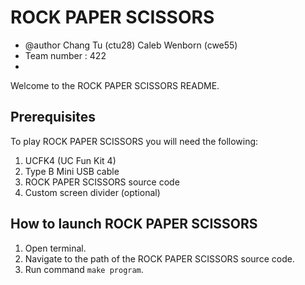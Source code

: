 # ROCK PAPER SCISSORS    
 * @author  Chang Tu (ctu28)   Caleb Wenborn (cwe55)   
 * Team number : 422
 *

Welcome to the ROCK PAPER SCISSORS README.

## Prerequisites

To play ROCK PAPER SCISSORS you will need the following:

1. UCFK4 (UC Fun Kit 4)
2. Type B Mini USB cable
3. ROCK PAPER SCISSORS source code
4. Custom screen divider (optional)


## How to launch ROCK PAPER SCISSORS

1. Open terminal.
2. Navigate to the path of the ROCK PAPER SCISSORS source code.
2. Run command `make program`.


 



